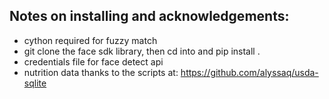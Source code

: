 ## Notes on installing and acknowledgements:

- cython required for fuzzy match
- git clone the face sdk library, then cd into and pip install .
- credentials file for face detect api
- nutrition data thanks to the scripts at: https://github.com/alyssaq/usda-sqlite
